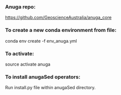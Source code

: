 ### Anuga repo:

https://github.com/GeoscienceAustralia/anuga_core

### To create a new conda environment from file:

conda env create -f env_anuga.yml

### To activate:

source activate anuga

### To install anugaSed operators:

Run install.py file within anugaSed directory.